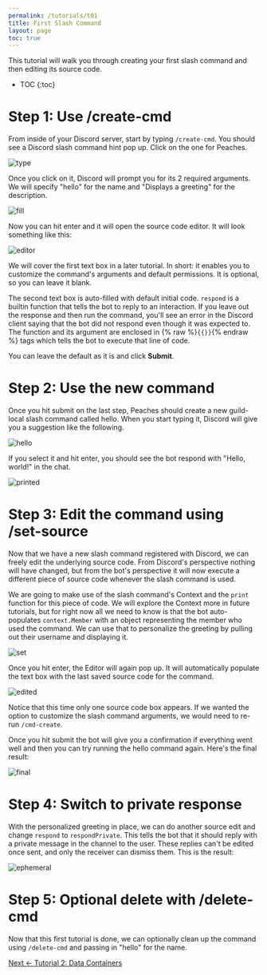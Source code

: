 ```yaml
---
permalink: /tutorials/t01
title: First Slash Command
layout: page
toc: true
---
```


This tutorial will walk you through creating your first slash command and then editing its source code.

* TOC
{:toc}

# Step 1: Use /create-cmd

From inside of your Discord server, start by typing `/create-cmd`. You should see a Discord slash command hint pop up. Click on the one for Peaches.

![type](/peaches-bot.docs/assets/t01/type.png)

Once you click on it, Discord will prompt you for its 2 required arguments. We will specify "hello" for the name and "Displays a greeting" for the description.

![fill](/peaches-bot.docs/assets/t01/fill.png)

Now you can hit enter and it will open the source code editor. It will look something like this:

![editor](/peaches-bot.docs/assets/t01/editor.png)

We will cover the first text box in a later tutorial. In short: it enables you to customize the command's arguments and default permissions. It is optional, so you can leave it blank.

The second text box is auto-filled with default initial code. `respond` is a builtin function that tells the bot to reply to an interaction. If you leave out the response and then run the command, you'll see an error in the Discord client saying that the bot did not respond even though it was expected to. The function and its argument are enclosed in {% raw %}`{{}}`{% endraw %} tags which tells the bot to execute that line of code.

You can leave the default as it is and click **Submit**.

# Step 2: Use the new command

Once you hit submit on the last step, Peaches should create a new guild-local slash command called hello. When you start typing it, Discord will give you a suggestion like the following.

![hello](/peaches-bot.docs/assets/t01/hello.png)

If you select it and hit enter, you should see the bot respond with "Hello, world!" in the chat.

![printed](/peaches-bot.docs/assets/t01/printed.png)

# Step 3: Edit the command using /set-source

Now that we have a new slash command registered with Discord, we can freely edit the underlying source code. From Discord's perspective nothing will have changed, but from the bot's perspective it will now execute a different piece of source code whenever the slash command is used.

We are going to make use of the slash command's Context and the `print` function for this piece of code. We will explore the Context more in future tutorials, but for right now all we need to know is that the bot auto-populates `context.Member` with an object representing the member who used the command. We can use that to personalize the greeting by pulling out their username and displaying it.

![set](/peaches-bot.docs/assets/t01/set.png)

Once you hit enter, the Editor will again pop up. It will automatically populate the text box with the last saved source code for the command.

![edited](/peaches-bot.docs/assets/t01/edited.png)

Notice that this time only one source code box appears. If we wanted the option to customize the slash command arguments, we would need to re-run `/cmd-create`.

Once you hit submit the bot will give you a confirmation if everything went well and then you can try running the hello command again. Here's the final result:

![final](/peaches-bot.docs/assets/t01/final.png)

# Step 4: Switch to private response

With the personalized greeting in place, we can do another source edit and change `respond` to `respondPrivate`. This tells the bot that it should reply with a private message in the channel to the user. These replies can't be edited once sent, and only the receiver can dismiss them. This is the result:

![ephemeral](/peaches-bot.docs/assets/t01/ephemeral.png)

# Step 5: Optional delete with /delete-cmd

Now that this first tutorial is done, we can optionally clean up the command using `/delete-cmd` and passing in "hello" for the name.

[Next <- Tutorial 2: Data Containers](/peaches-bot.docs/tutorials/t02)